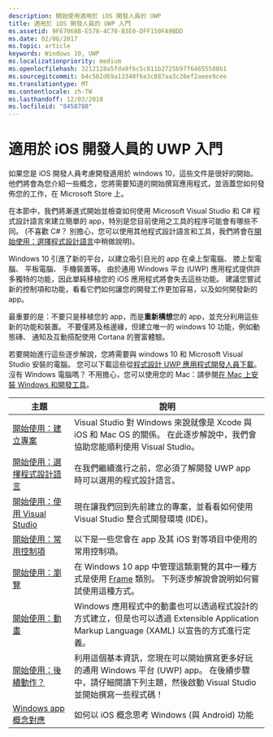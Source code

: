 ```yaml
---
description: 開始使用適用於 iOS 開發人員的 UWP
title: 適用於 iOS 開發人員的 UWP 入門
ms.assetid: 9F67068B-E578-4C70-B3E0-DFF150FA9BDD
ms.date: 02/08/2017
ms.topic: article
keywords: Windows 10, UWP
ms.localizationpriority: medium
ms.openlocfilehash: 3212128a5fda9f6c5c811b2725b97f64655588b1
ms.sourcegitcommit: b4c502d69a13340f6e3c887aa3c26ef2aeee9cee
ms.translationtype: MT
ms.contentlocale: zh-TW
ms.lasthandoff: 12/03/2018
ms.locfileid: "8458788"
---
```

# <a name="getting-started-with-uwp-for-ios-developers"></a>適用於 iOS 開發人員的 UWP 入門


如果您是 iOS 開發人員考慮開發適用於 windows 10，這些文件是很好的開始。 他們將會為您介紹一些概念，您將需要知道的開始撰寫應用程式，並涵蓋您如何發佈您的工作，在 Microsoft Store 上。

在本節中，我們將漸進式開始並檢查如何使用 Microsoft Visual Studio 和 C# 程式設計語言來建立簡單的 app，特別是您目前使用之工具的程序可能會有哪些不同。 (不喜歡 C#？ 別擔心，您可以使用其他程式設計語言和工具，我們將會在[開始使用：選擇程式設計語言](getting-started-choosing-a-programming-language.md)中稍做說明)。

Windows 10 引進了新的平台，以建立吸引目光的 app 在桌上型電腦、 膝上型電腦、 平板電腦、 手機裝置等。 由於通用 Windows 平台 (UWP) 應用程式提供許多獨特的功能，因此單純移植您的 iOS 應用程式將會失去這些功能。 建議您嘗試新的控制項和功能，看看它們如何讓您的開發工作更加容易，以及如何開發新的 app。

最重要的是：不要只是移植您的 app，而是**重新構想**您的 app，並充分利用這些新的功能和裝置。 不要僅將及格邊緣，但建立唯一的 windows 10 功能，例如動態磚、 通知及互動搭配使用 Cortana 的豐富體驗。

若要開始進行這些逐步解說，您將需要與 windows 10 和 Microsoft Visual Studio 安裝的電腦。 您可以下載這些從[程式設計 UWP 應用程式開發人員下載](https://developer.microsoft.com/en-us/windows/downloads)。 沒有 Windows 電腦嗎？ 不用擔心，您可以使用您的 Mac：請參閱[在 Mac 上安裝 Windows 和開發工具](setting-up-your-mac-with-windows-10.md)。

| 主題 | 說明 |
|-------|-------------|
| [開始使用：建立專案](getting-started-creating-a-project.md) | Visual Studio 對 Windows 來說就像是 Xcode 與 iOS 和 Mac OS 的關係。 在此逐步解說中，我們會協助您能順利使用 Visual Studio。 |
| [開始使用：選擇程式設計語言](getting-started-choosing-a-programming-language.md) | 在我們繼續進行之前，您必須了解開發 UWP app 時可以選用的程式設計語言。 |
| [開始使用：使用 Visual Studio](getting-started-getting-around-in-visual-studio.md) | 現在讓我們回到先前建立的專案，並看看如何使用 Visual Studio 整合式開發環境 (IDE)。 |
| [開始使用：常用控制項](getting-started-common-controls.md) | 以下是一些您會在 app 及其 iOS 對等項目中使用的常用控制項。 |
| [開始使用：瀏覽](getting-started-navigation.md) | 在 Windows 10 app 中管理這類瀏覽的其中一種方式是使用 [Frame](https://msdn.microsoft.com/library/windows/apps/br242682) 類別。 下列逐步解說會說明如何嘗試使用這種方式。 |
| [開始使用：動畫](getting-started-animation.md) | Windows 應用程式中的動畫也可以透過程式設計的方式建立，但是也可以透過 Extensible Application Markup Language (XAML) 以宣告的方式進行定義。 |
| [開始使用：後續動作？](getting-started-what-next.md) | 利用這個基本資訊，您現在可以開始撰寫更多好玩的通用 Windows 平台 (UWP) app。 在後續步驟中，請仔細閱讀下列主題，然後啟動 Visual Studio 並開始撰寫一些程式碼！ |
| [Windows app 概念對應](https://msdn.microsoft.com//windows/uwp/porting/android-ios-uwp-map) | 如何以 iOS 概念思考 Windows (與 Android) 功能 |

 

 

 
